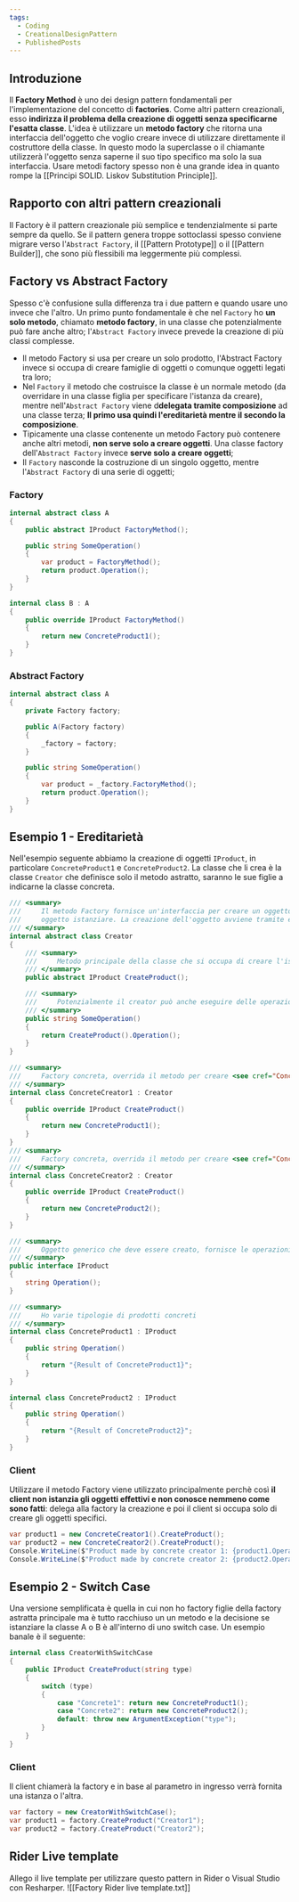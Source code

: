 ```yaml
---
tags:
  - Coding
  - CreationalDesignPattern
  - PublishedPosts
---
```



## Introduzione

Il **Factory Method** è uno dei design pattern fondamentali per l'implementazione del concetto di **factories**. Come altri pattern creazionali, esso **indirizza il problema della creazione di oggetti senza specificarne l'esatta classe**.
L'idea è utilizzare un **metodo factory** che ritorna una interfaccia dell'oggetto che voglio creare invece di utilizzare direttamente il costruttore della classe.
In questo modo la superclasse o il chiamante utilizzerà l'oggetto senza saperne il suo tipo specifico ma solo la sua interfaccia.
Usare metodi factory spesso non è una grande idea in quanto rompe la [[Principi SOLID. Liskov Substitution Principle]].

## Rapporto con altri pattern creazionali
Il Factory è il pattern creazionale più semplice e tendenzialmente si parte sempre da quello. Se il pattern genera troppe sottoclassi spesso conviene migrare verso l'`Abstract Factory`, il [[Pattern Prototype]] o il [[Pattern Builder]], che sono più flessibili ma leggermente più complessi.

## Factory vs Abstract Factory
Spesso c'è confusione sulla differenza tra i due pattern e quando usare uno invece che l'altro.
Un primo punto fondamentale è che nel `Factory` ho **un solo metodo**, chiamato **metodo factory**, in una classe che potenzialmente può fare anche altro; l'`Abstract Factory` invece prevede la creazione di più classi complesse.
* Il metodo Factory si usa per creare un solo prodotto, l'Abstract Factory invece si occupa di creare famiglie di oggetti o comunque oggetti legati tra loro;
* Nel `Factory` il metodo che costruisce la classe è un normale metodo (da overridare in una classe figlia per specificare l'istanza da creare), mentre nell'`Abstract Factory` viene d**delegata tramite composizione** ad una classe terza; **Il primo usa quindi l'ereditarietà mentre il secondo la composizione**.
* Tipicamente una classe contenente un metodo Factory può contenere anche altri metodi, **non serve solo a creare oggetti**. Una classe factory dell'`Abstract Factory` invece **serve solo a creare oggetti**;
* Il `Factory` nasconde la costruzione di un singolo oggetto, mentre l'`Abstract Factory` di una serie di oggetti;

### Factory
```csharp
internal abstract class A
{
    public abstract IProduct FactoryMethod();

    public string SomeOperation()
    {
        var product = FactoryMethod();
        return product.Operation();
    }
}

internal class B : A
{
    public override IProduct FactoryMethod()
    {
        return new ConcreteProduct1();
    }
}
```
### Abstract Factory
```csharp
internal abstract class A
{
	private Factory factory;

	public A(Factory factory)
	{
		_factory = factory;
	}

    public string SomeOperation()
    {
        var product = _factory.FactoryMethod();
        return product.Operation();
    }
}
```

## Esempio 1 - Ereditarietà
Nell'esempio seguente abbiamo la creazione di oggetti `IProduct`, in particolare `ConcreteProduct1` e `ConcreteProduct2`.
La classe che li crea è la classe `Creator` che definisce solo il metodo astratto, saranno le sue figlie a indicarne la classe concreta.

```csharp
/// <summary>
///     Il metodo Factory fornisce un'interfaccia per creare un oggetto, ma lascia che le sottoclassi decidano quale
///     oggetto istanziare. La creazione dell'oggetto avviene tramite ereditarità.
/// </summary>
internal abstract class Creator
{
    /// <summary>
    ///     Metodo principale della classe che si occupa di creare l'istanza di <see cref="IProduct" />.
    /// </summary>
    public abstract IProduct CreateProduct();

    /// <summary>
    ///     Potenzialmente il creator può anche eseguire delle operazioni sulla classe appena creata (un po' alla Builder)
    /// </summary>
    public string SomeOperation()
    {
        return CreateProduct().Operation();
    }
}

/// <summary>
///     Factory concreta, overrida il metodo per creare <see cref="ConcreteProduct1" />
/// </summary>
internal class ConcreteCreator1 : Creator
{
    public override IProduct CreateProduct()
    {
        return new ConcreteProduct1();
    }
}
/// <summary>
///     Factory concreta, overrida il metodo per creare <see cref="ConcreteProduct2" />
/// </summary>
internal class ConcreteCreator2 : Creator
{
    public override IProduct CreateProduct()
    {
        return new ConcreteProduct2();
    }
}

/// <summary>
///     Oggetto generico che deve essere creato, fornisce le operazioni che tutti i prodotti concreti devono avere
/// </summary>
public interface IProduct
{
    string Operation();
}

/// <summary>
///     Ho varie tipologie di prodotti concreti
/// </summary>
internal class ConcreteProduct1 : IProduct
{
    public string Operation()
    {
        return "{Result of ConcreteProduct1}";
    }
}

internal class ConcreteProduct2 : IProduct
{
    public string Operation()
    {
        return "{Result of ConcreteProduct2}";
    }
}
```

### Client
Utilizzare il metodo Factory viene utilizzato principalmente perchè così **il client non istanzia gli oggetti effettivi e non conosce nemmeno come sono fatti**: delega alla factory la creazione e poi il client si occupa solo di creare gli oggetti specifici.
```csharp
var product1 = new ConcreteCreator1().CreateProduct();  
var product2 = new ConcreteCreator2().CreateProduct();  
Console.WriteLine($"Product made by concrete creator 1: {product1.Operation()}"); // Product made by concrete creator 1: {Result of ConcreteProduct1}
Console.WriteLine($"Product made by concrete creator 2: {product2.Operation()}"); // Product made by concrete creator 2: {Result of ConcreteProduct2}
```

## Esempio 2 - Switch Case
Una versione semplificata è quella in cui non ho factory figlie della factory astratta principale ma è tutto racchiuso un un metodo e la decisione se istanziare la classe A o B è all'interno di uno switch case.
Un esempio banale è il seguente:
```csharp
internal class CreatorWithSwitchCase
{
    public IProduct CreateProduct(string type)
    {
        switch (type)
        {
            case "Concrete1": return new ConcreteProduct1();
            case "Concrete2": return new ConcreteProduct2();
            default: throw new ArgumentException("type");
        }
    }
}
```
### Client
Il client chiamerà la factory e in base al parametro in ingresso verrà fornita una istanza o l'altra.
```csharp
var factory = new CreatorWithSwitchCase();  
var product1 = factory.CreateProduct("Creator1");  
var product2 = factory.CreateProduct("Creator2");
```

## Rider Live template

Allego il live template per utilizzare questo pattern in Rider o Visual Studio con Resharper.
![[Factory Rider live template.txt]]